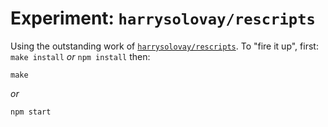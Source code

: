 # Experiment: `harrysolovay/rescripts`

Using the outstanding work of [`harrysolovay/rescripts`](https://github.com/harrysolovay/rescripts).
To "fire it up", first: `make install` _or_ `npm install` then:

```shell
make
```

_or_ 

```shell
npm start
```

